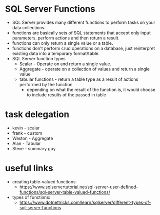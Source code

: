 # SQL Server Functions
- SQL Server provides many different functions to perform tasks on your data collections.
- functions are basically sets of SQL statements that accept only input parameters, perform actions and then return a result.
- functions can only return a single value or a table.
- functions don't perform crud operations on a database, just reinterpret existing data into a temporary format/table.
- SQL Server function types
    - Scalar - Operate on and return a single value.
    - Aggregate - operate on a collection of values and return a single value
    - tabular functions - return a table type as a result of actions performed by the function
        - depending on what the result of the function is, it would choose to include results of the passed in table

# task delegation
- kevin - scalar
- frank - custom
- Weston - Aggregate
- Alan - Tabular
- Steve - summary guy


# useful links
- creating table-valued functions:
    - https://www.sqlservertutorial.net/sql-server-user-defined-functions/sql-server-table-valued-functions/
- types of functions:
    - https://www.dotnettricks.com/learn/sqlserver/different-types-of-sql-server-functions

